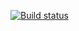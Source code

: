 [![Build status](https://ci.appveyor.com/api/projects/status/hxsb31pq8iilb825?svg=true)](https://ci.appveyor.com/project/DimaZap1990/pattern1)
